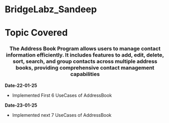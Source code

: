 # BridgeLabz_Sandeep
# Topic Covered

<h3 align="center">The Address Book Program allows users to manage contact information efficiently. It includes features to add, edit, delete, sort, search, and group contacts across multiple address books, providing comprehensive contact management capabilities</h3>
  
**Date-22-01-25** 
- Implemented First 6 UseCases of AddressBook
  
**Date-23-01-25** 
- Implemented next 7 UseCases of AddressBook
